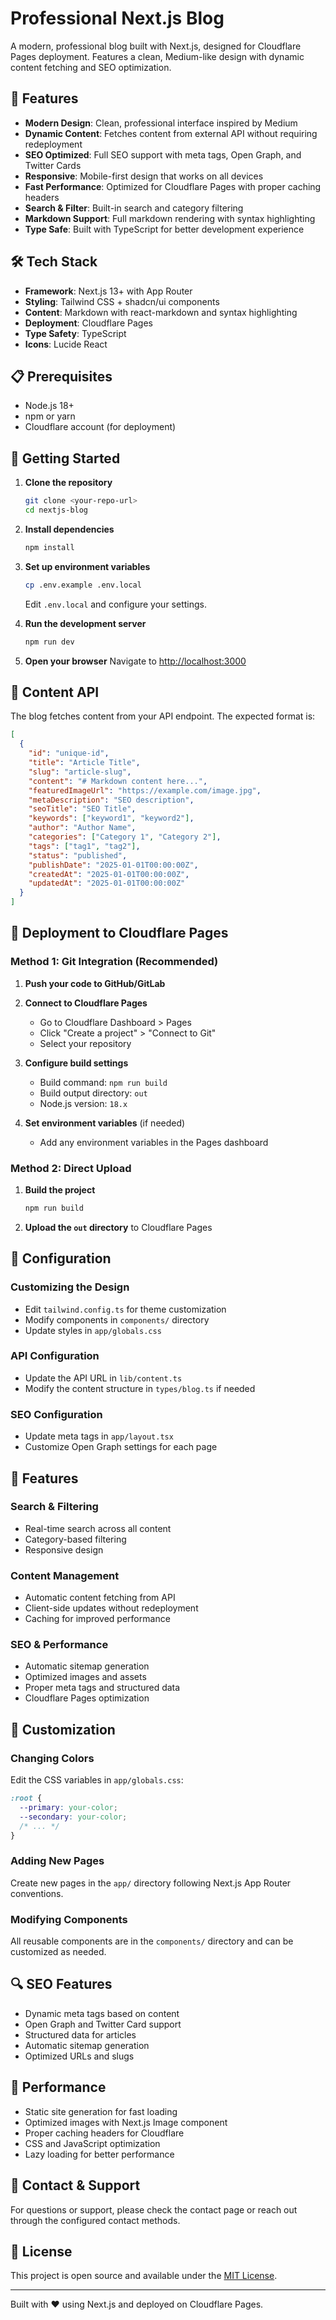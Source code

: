 # Professional Next.js Blog

A modern, professional blog built with Next.js, designed for Cloudflare Pages deployment. Features a clean, Medium-like design with dynamic content fetching and SEO optimization.

## 🚀 Features

- **Modern Design**: Clean, professional interface inspired by Medium
- **Dynamic Content**: Fetches content from external API without requiring redeployment
- **SEO Optimized**: Full SEO support with meta tags, Open Graph, and Twitter Cards
- **Responsive**: Mobile-first design that works on all devices
- **Fast Performance**: Optimized for Cloudflare Pages with proper caching headers
- **Search & Filter**: Built-in search and category filtering
- **Markdown Support**: Full markdown rendering with syntax highlighting
- **Type Safe**: Built with TypeScript for better development experience

## 🛠️ Tech Stack

- **Framework**: Next.js 13+ with App Router
- **Styling**: Tailwind CSS + shadcn/ui components
- **Content**: Markdown with react-markdown and syntax highlighting
- **Deployment**: Cloudflare Pages
- **Type Safety**: TypeScript
- **Icons**: Lucide React

## 📋 Prerequisites

- Node.js 18+ 
- npm or yarn
- Cloudflare account (for deployment)

## 🚀 Getting Started

1. **Clone the repository**
   ```bash
   git clone <your-repo-url>
   cd nextjs-blog
   ```

2. **Install dependencies**
   ```bash
   npm install
   ```

3. **Set up environment variables**
   ```bash
   cp .env.example .env.local
   ```
   
   Edit `.env.local` and configure your settings.

4. **Run the development server**
   ```bash
   npm run dev
   ```

5. **Open your browser**
   Navigate to [http://localhost:3000](http://localhost:3000)

## 📝 Content API

The blog fetches content from your API endpoint. The expected format is:

```json
[
  {
    "id": "unique-id",
    "title": "Article Title",
    "slug": "article-slug", 
    "content": "# Markdown content here...",
    "featuredImageUrl": "https://example.com/image.jpg",
    "metaDescription": "SEO description",
    "seoTitle": "SEO Title",
    "keywords": ["keyword1", "keyword2"],
    "author": "Author Name",
    "categories": ["Category 1", "Category 2"],
    "tags": ["tag1", "tag2"],
    "status": "published",
    "publishDate": "2025-01-01T00:00:00Z",
    "createdAt": "2025-01-01T00:00:00Z", 
    "updatedAt": "2025-01-01T00:00:00Z"
  }
]
```

## 🚀 Deployment to Cloudflare Pages

### Method 1: Git Integration (Recommended)

1. **Push your code to GitHub/GitLab**

2. **Connect to Cloudflare Pages**
   - Go to Cloudflare Dashboard > Pages
   - Click "Create a project" > "Connect to Git"
   - Select your repository

3. **Configure build settings**
   - Build command: `npm run build`
   - Build output directory: `out`
   - Node.js version: `18.x`

4. **Set environment variables** (if needed)
   - Add any environment variables in the Pages dashboard

### Method 2: Direct Upload

1. **Build the project**
   ```bash
   npm run build
   ```

2. **Upload the `out` directory** to Cloudflare Pages

## 🔧 Configuration

### Customizing the Design

- Edit `tailwind.config.ts` for theme customization
- Modify components in `components/` directory
- Update styles in `app/globals.css`

### API Configuration

- Update the API URL in `lib/content.ts`
- Modify the content structure in `types/blog.ts` if needed

### SEO Configuration

- Update meta tags in `app/layout.tsx`
- Customize Open Graph settings for each page

## 📱 Features

### Search & Filtering
- Real-time search across all content
- Category-based filtering
- Responsive design

### Content Management
- Automatic content fetching from API
- Client-side updates without redeployment
- Caching for improved performance

### SEO & Performance
- Automatic sitemap generation
- Optimized images and assets
- Proper meta tags and structured data
- Cloudflare Pages optimization

## 🎨 Customization

### Changing Colors
Edit the CSS variables in `app/globals.css`:

```css
:root {
  --primary: your-color;
  --secondary: your-color;
  /* ... */
}
```

### Adding New Pages
Create new pages in the `app/` directory following Next.js App Router conventions.

### Modifying Components
All reusable components are in the `components/` directory and can be customized as needed.

## 🔍 SEO Features

- Dynamic meta tags based on content
- Open Graph and Twitter Card support
- Structured data for articles
- Automatic sitemap generation
- Optimized URLs and slugs

## 🚦 Performance

- Static site generation for fast loading
- Optimized images with Next.js Image component
- Proper caching headers for Cloudflare
- CSS and JavaScript optimization
- Lazy loading for better performance

## 📧 Contact & Support

For questions or support, please check the contact page or reach out through the configured contact methods.

## 📄 License

This project is open source and available under the [MIT License](LICENSE).

---

Built with ❤️ using Next.js and deployed on Cloudflare Pages.